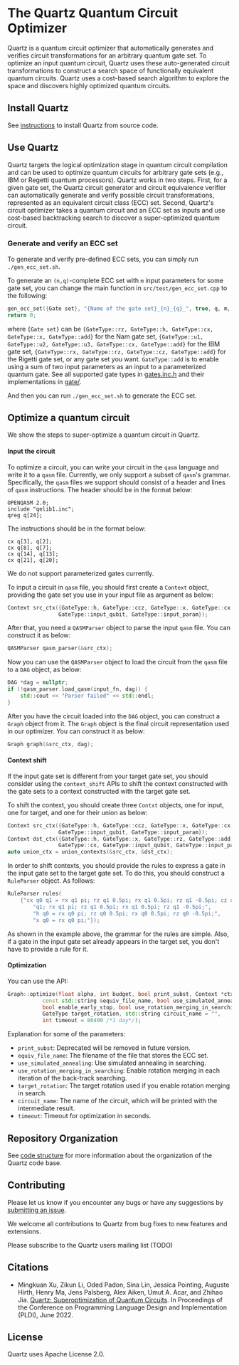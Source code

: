 # The Quartz Quantum Circuit Optimizer

Quartz is a quantum circuit optimizer that automatically generates and verifies circuit transformations for an arbitrary quantum gate set. To optimize an input quantum circuit, Quartz uses these auto-generated circuit transformations to construct a search space of functionally equivalent quantum circuits.
Quartz uses a cost-based search algorithm to explore the space and discovers highly optimized quantum circuits.

## Install Quartz

See [instructions](INSTALL.md) to install Quartz from source code.

## Use Quartz

Quartz targets the logical optimization stage in quantum circuit compilation and can be used to optimize quantum circuits for arbitrary gate sets (e.g., IBM or Regetti quantum processors). Quartz works in two steps. First, for a given gate set, the Quartz circuit generator and circuit equivalence verifier can automatically generate and verify possible circuit transformations, represented as an equivalent circuit class (ECC) set. Second, Quartz's circuit optimizer takes a quantum circuit and an ECC set as inputs and use cost-based backtracking search to discover a super-optimized quantum circuit. 

### Generate and verify an ECC set

To generate and verify pre-defined ECC sets, you can simply run `./gen_ecc_set.sh`.

To generate an `(n,q)`-complete ECC set with `m` input parameters for some gate set, 
you can change the main function in `src/test/gen_ecc_set.cpp` to the following:

```c++
gen_ecc_set({Gate set}, "{Name of the gate set}_{n}_{q}_", true, q, m, n);
return 0;
```
where `{Gate set}` can be `{GateType::rz, GateType::h, GateType::cx, GateType::x, GateType::add}` for the Nam gate set,
`{GateType::u1, GateType::u2, GateType::u3, GateType::cx, GateType::add}` for the IBM gate set,
`{GateType::rx, GateType::rz, GateType::cz, GateType::add}` for the Rigetti gate set,
or any gate set you want. `GateType::add` is to enable using a sum of two input parameters as an input to a parameterized quantum gate.
See all supported gate types in [gates.inc.h](src/quartz/gate/gates.inc.h) and their implementations in [gate/](src/quartz/gate).

And then you can run `./gen_ecc_set.sh` to generate the ECC set.

## Optimize a quantum circuit

We show the steps to super-optimize a quantum circuit in Quartz.

#### Input the circuit

To optimize a circuit, you can write your circuit in the `qasm` language and write it to a `qasm` file.
Currently, we only support a subset of `qasm`'s grammar.
Specifically, the `qasm` files we support should consist of a header and lines of `qasm` instructions.
The header should be in the format below:

```
OPENQASM 2.0;
include "qelib1.inc";
qreg q[24];
```

The instructions should be in the format below:
```
cx q[3], q[2];
cx q[8], q[7];
cx q[14], q[13];
cx q[21], q[20];
```

We do not support parameterized gates currently.

To input a circuit in `qasm` file, you should first create a `Context` object, providing the gate set you use in your input file as argument as below:

``` cpp
Context src_ctx({GateType::h, GateType::ccz, GateType::x, GateType::cx,
                GateType::input_qubit, GateType::input_param});
```

After that, you need a `QASMParser` object to parse the input `qasm` file. You can construct it as below:

``` cpp
QASMParser qasm_parser(&src_ctx);
```

Now you can use the `QASMParser` object to load the circuit from the `qasm` file to a `DAG` object, as below:

``` cpp
DAG *dag = nullptr;
if (!qasm_parser.load_qasm(input_fn, dag)) {
    std::cout << "Parser failed" << std::endl;
}
```

After you have the circuit loaded into the `DAG` object, you can construct a `Graph` object from it. The `Graph` object is the final circuit representation used in our optimizer. You can construct it as below:

``` cpp
Graph graph(&src_ctx, dag);
```

#### Context shift

If the input gate set is different from your target gate set, you should consider using the `context_shift` APIs to shift the context constructed with the gate sets to a context constructed with the target gate set.

To shift the context, you should create three `Contxt` objects, one for input, one for target, and one for their union as below:

``` cpp
Context src_ctx({GateType::h, GateType::ccz, GateType::x, GateType::cx,
                GateType::input_qubit, GateType::input_param});
Context dst_ctx({GateType::h, GateType::x, GateType::rz, GateType::add,
                GateType::cx, GateType::input_qubit, GateType::input_param});
auto union_ctx = union_contexts(&src_ctx, &dst_ctx);
```

In order to shift contexts, you should provide the rules to express a gate in the input gate set to the target gate set. To do this, you should construct a `RuleParser` object. As follows:

``` cpp
RuleParser rules(
    {"cx q0 q1 = rx q1 pi; rz q1 0.5pi; rx q1 0.5pi; rz q1 -0.5pi; cz q0 "
        "q1; rx q1 pi; rz q1 0.5pi; rx q1 0.5pi; rz q1 -0.5pi;",
        "h q0 = rx q0 pi; rz q0 0.5pi; rx q0 0.5pi; rz q0 -0.5pi;",
        "x q0 = rx q0 pi;"});
```

As shown in the example above, the grammar for the rules are simple. Also, if a gate in the input gate set already appears in the target set, you don't have to provide a rule for it.

#### Optimization

You can use the API:
``` cpp
Graph::optimize(float alpha, int budget, bool print_subst, Context *ctx,
           const std::string &equiv_file_name, bool use_simulated_annealing,
           bool enable_early_stop, bool use_rotation_merging_in_searching,
           GateType target_rotation, std::string circuit_name = "",
           int timeout = 86400 /*1 day*/);
```

Explanation for some of the parameters:

- `print_subst`: Deprecated will be removed in future version.
- `equiv_file_name`: The filename of the file that stores the ECC set. 
- `use_simulated_annealing`: Use simulated annealing in searching.
- `use_rotation_merging_in_searching`: Enable rotation merging in each iteration of the back-track searching.
- `target_rotation`: The target rotation used if you enable rotation merging in search.
- `circuit_name`: The name of the circuit, which will be printed with the intermediate result. 
- `timeout`: Timeout for optimization in seconds.

## Repository Organization

See [code structure](CODE_STRUCTURE.md) for more information about the organization of the Quartz code base.

## Contributing

Please let us know if you encounter any bugs or have any suggestions by [submitting an issue](https://github.com/quantum-compiler/quartz/issues).

We welcome all contributions to Quartz from bug fixes to new features and extensions.

Please subscribe to the Quartz users mailing list (TODO)

## Citations

* Mingkuan Xu, Zikun Li, Oded Padon, Sina Lin, Jessica Pointing, Auguste Hirth, Henry Ma, Jens Palsberg, Alex Aiken, Umut A. Acar, and Zhihao Jia. [Quartz: Superoptimization of Quantum Circuits](). In Proceedings of the Conference on Programming Language Design and Implementation (PLDI), June 2022.


## License

Quartz uses Apache License 2.0.
